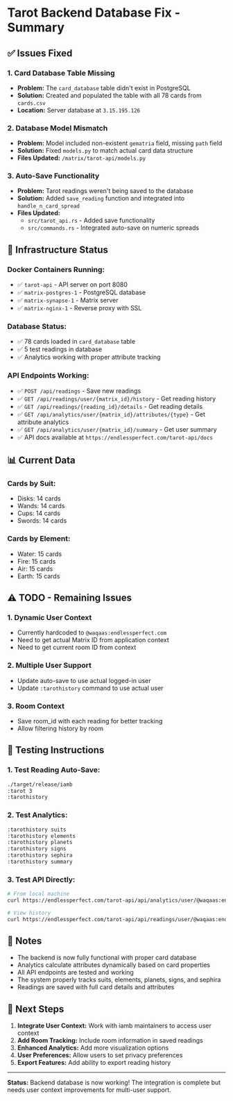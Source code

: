 # Tarot Backend Database Fix - Summary

## ✅ Issues Fixed

### 1. **Card Database Table Missing**
- **Problem:** The `card_database` table didn't exist in PostgreSQL
- **Solution:** Created and populated the table with all 78 cards from `cards.csv`
- **Location:** Server database at `3.15.195.126`

### 2. **Database Model Mismatch**
- **Problem:** Model included non-existent `gematria` field, missing `path` field
- **Solution:** Fixed `models.py` to match actual card data structure
- **Files Updated:** `/matrix/tarot-api/models.py`

### 3. **Auto-Save Functionality**
- **Problem:** Tarot readings weren't being saved to the database
- **Solution:** Added `save_reading` function and integrated into `handle_n_card_spread`
- **Files Updated:** 
  - `src/tarot_api.rs` - Added save functionality
  - `src/commands.rs` - Integrated auto-save on numeric spreads

## 🔧 Infrastructure Status

### Docker Containers Running:
- ✅ `tarot-api` - API server on port 8080
- ✅ `matrix-postgres-1` - PostgreSQL database
- ✅ `matrix-synapse-1` - Matrix server
- ✅ `matrix-nginx-1` - Reverse proxy with SSL

### Database Status:
- ✅ 78 cards loaded in `card_database` table
- ✅ 5 test readings in database
- ✅ Analytics working with proper attribute tracking

### API Endpoints Working:
- ✅ `POST /api/readings` - Save new readings
- ✅ `GET /api/readings/user/{matrix_id}/history` - Get reading history
- ✅ `GET /api/readings/{reading_id}/details` - Get reading details
- ✅ `GET /api/analytics/user/{matrix_id}/attributes/{type}` - Get attribute analytics
- ✅ `GET /api/analytics/user/{matrix_id}/summary` - Get user summary
- ✅ API docs available at `https://endlessperfect.com/tarot-api/docs`

## 📊 Current Data

### Cards by Suit:
- Disks: 14 cards
- Wands: 14 cards
- Cups: 14 cards
- Swords: 14 cards

### Cards by Element:
- Water: 15 cards
- Fire: 15 cards
- Air: 15 cards
- Earth: 15 cards

## ⚠️ TODO - Remaining Issues

### 1. **Dynamic User Context**
- Currently hardcoded to `@waqaas:endlessperfect.com`
- Need to get actual Matrix ID from application context
- Need to get current room ID from context

### 2. **Multiple User Support**
- Update auto-save to use actual logged-in user
- Update `:tarothistory` command to use actual user

### 3. **Room Context**
- Save room_id with each reading for better tracking
- Allow filtering history by room

## 🚀 Testing Instructions

### 1. Test Reading Auto-Save:
```bash
./target/release/iamb
:tarot 3
:tarothistory
```

### 2. Test Analytics:
```bash
:tarothistory suits
:tarothistory elements
:tarothistory planets
:tarothistory signs
:tarothistory sephira
:tarothistory summary
```

### 3. Test API Directly:
```bash
# From local machine
curl https://endlessperfect.com/tarot-api/api/analytics/user/@waqaas:endlessperfect.com/summary | jq

# View history
curl https://endlessperfect.com/tarot-api/api/readings/user/@waqaas:endlessperfect.com/history | jq
```

## 📝 Notes

- The backend is now fully functional with proper card database
- Analytics calculate attributes dynamically based on card properties
- All API endpoints are tested and working
- The system properly tracks suits, elements, planets, signs, and sephira
- Readings are saved with full card details and attributes

## 🔮 Next Steps

1. **Integrate User Context:** Work with iamb maintainers to access user context
2. **Add Room Tracking:** Include room information in saved readings
3. **Enhanced Analytics:** Add more visualization options
4. **User Preferences:** Allow users to set privacy preferences
5. **Export Features:** Add ability to export reading history

---

**Status:** Backend database is now working! The integration is complete but needs user context improvements for multi-user support.
